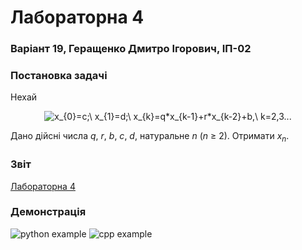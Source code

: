 # Лабораторна 4
### Варіант 19, Геращенко Дмитро Ігорович, ІП-02

### Постановка задачі
Нехай
<p align="center"><img 
    src="https://latex.codecogs.com/svg.latex?x_%7B0%7D%3Dc%3B%5C%20x_%7B1%7D%3Dd%3B%5C%20x_%7Bk%7D%3Dq%2Ax_%7Bk-1%7D%2Br%2Ax_%7Bk-2%7D%2Bb%2C%5C%20k%3D2%2C3..."
    alt="x_{0}=c;\ x_{1}=d;\ x_{k}=q*x_{k-1}+r*x_{k-2}+b,\ k=2,3..."
/></p>
Дано дійсні числа <i>q</i>, <i>r</i>, <i>b</i>, <i>c</i>, <i>d</i>, натуральне <i>n</i> (<i>n</i> ≥ 2). Отримати <i>x<sub>n</sub></i>.

### Звіт
[Лабораторна 4](https://github.com/moodduckk/labs/raw/master/reports/04-calculate-element-of-the-series.docx)

### Демонстрація
![python example](https://moodduckk.github.io/labs/examples/04-calculate-element-of-the-series-python.png)
![cpp    example](https://moodduckk.github.io/labs/examples/04-calculate-element-of-the-series-cpp.png)
